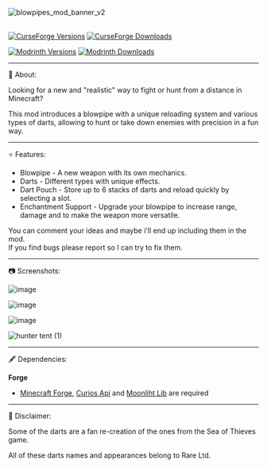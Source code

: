 
![blowpipes_mod_banner_v2](https://github.com/user-attachments/assets/ebd13295-9dd3-4501-9377-106058e14b72)<br><br>

[![CurseForge Versions](https://cf.way2muchnoise.eu/versions/1209549.svg)](https://www.curseforge.com/minecraft/mc-mods/thedragons-blowpipes)
[![CurseForge Downloads](https://cf.way2muchnoise.eu/short_1209549_downloads.svg)](https://www.curseforge.com/minecraft/mc-mods/thedragons-blowpipes)  

[![Modrinth Versions](https://img.shields.io/modrinth/game-versions/9nM4QfnH?label=Avaliable%20for&color=82ff80)](https://modrinth.com/mod/thedragons-blowpipes) 
[![Modrinth Downloads](https://img.shields.io/modrinth/dt/9nM4QfnH?logo=modrinth&color=82ff80)](https://modrinth.com/mod/thedragons-blowpipes)





---

📖 About:


Looking for a new and "realistic" way to fight or hunt from a distance in Minecraft? 

This mod introduces a blowpipe with a unique reloading system and various types of darts, allowing to hunt or take down enemies with precision in a fun way.

---

⭐ Features:


- Blowpipe - A new weapon with its own mechanics.
- Darts - Different types with unique effects.
- Dart Pouch - Store up to 6 stacks of darts and reload quickly by selecting a slot.
- Enchantment Support - Upgrade your blowpipe to increase range, damage and to make the weapon more versatile.

 You can comment your ideas and maybe i'll end up including them in the mod.     
 If you find bugs please report so I can try to fix them.

---

📷 Screenshots:

![image](https://github.com/user-attachments/assets/c92d2b2c-a47a-4e23-98ec-ef8142884d3d)

![image](https://github.com/user-attachments/assets/d2dcb388-f027-411e-98d3-7cebb39ffbdd)

![image](https://github.com/user-attachments/assets/52bba24f-8772-41fa-ba08-6b9cdcb51e0e)

![hunter tent (1)](https://github.com/user-attachments/assets/bb75f3af-306f-4545-bdd2-6de64266c82d)


---

🖋 Dependencies:

**Forge**

- [Minecraft Forge](https://files.minecraftforge.net/net/minecraftforge/forge/), [Curios Api](https://modrinth.com/mod/curios) and [Moonliht Lib](https://modrinth.com/mod/moonlight) are required

---

🔶 Disclaimer:

 

Some of the darts are a fan re-creation of the ones from the Sea of Thieves game.

All of these darts names and appearances belong to Rare Ltd.
